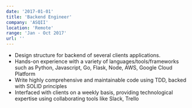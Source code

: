```yaml
---
date: '2017-01-01'
title: 'Backend Engineer'
company: 'ASQII'
location: 'Remote'
range: 'Jan - Oct 2017'
url: ''
---
```


- Design structure for backend of several clients applications.
- Hands-on experience with a variety of languages/tools/frameworks such as Python, Javascript, Go, Flask, Node, AWS, Google Cloud Platform
- Write highly comprehensive and maintainable code using TDD, backed with SOLID principles
- Interfaced with clients on a weekly basis, providing technological expertise using collaborating tools like Slack, Trello
